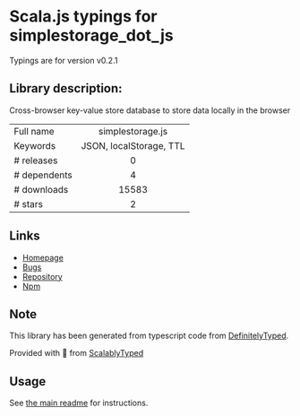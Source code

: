 
# Scala.js typings for simplestorage_dot_js

Typings are for version v0.2.1

## Library description:
Cross-browser key-value store database to store data locally in the browser

|                    |                 |
| ------------------ | :-------------: |
| Full name          | simplestorage.js |
| Keywords           | JSON, localStorage, TTL |
| # releases         | 0 |
| # dependents       | 4 |
| # downloads        | 15583 |
| # stars            | 2 |

## Links
- [Homepage](https://github.com/andris9/simpleStorage)
- [Bugs](https://github.com/andris9/simpleStorage/issues)
- [Repository](https://github.com/andris9/simpleStorage)
- [Npm](https://www.npmjs.com/package/simplestorage.js)
    


## Note
This library has been generated from typescript code from [DefinitelyTyped](https://definitelytyped.org).

Provided with :purple_heart: from [ScalablyTyped](https://github.com/oyvindberg/ScalablyTyped)

## Usage
See [the main readme](../../readme.md) for instructions.


